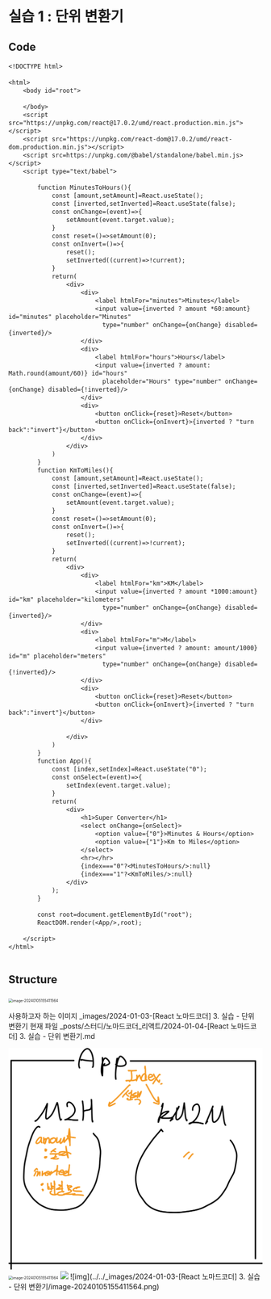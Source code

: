 

# 실습 1 : 단위 변환기



## Code

```react
<!DOCTYPE html>

<html>
    <body id="root">

    </body>
    <script src="https://unpkg.com/react@17.0.2/umd/react.production.min.js"></script>
    <script src="https://unpkg.com/react-dom@17.0.2/umd/react-dom.production.min.js"></script>
    <script src=https://unpkg.com/@babel/standalone/babel.min.js></script>
    <script type="text/babel">
        
        function MinutesToHours(){
            const [amount,setAmount]=React.useState();
            const [inverted,setInverted]=React.useState(false);
            const onChange=(event)=>{
                setAmount(event.target.value);
            }
            const reset=()=>setAmount(0);
            const onInvert=()=>{
                reset();
                setInverted((current)=>!current);
            }
            return(
                <div>
                    <div>
                        <label htmlFor="minutes">Minutes</label>
                        <input value={inverted ? amount *60:amount} id="minutes" placeholder="Minutes" 
                          type="number" onChange={onChange} disabled={inverted}/>
                    </div>
                    <div>
                        <label htmlFor="hours">Hours</label>
                        <input value={inverted ? amount: Math.round(amount/60)} id="hours" 
                          placeholder="Hours" type="number" onChange={onChange} disabled={!inverted}/>
                    </div>
                    <div>
                        <button onClick={reset}>Reset</button>
                        <button onClick={onInvert}>{inverted ? "turn back":"invert"}</button>
                    </div>
                </div>
            )
        }
        function KmToMiles(){
            const [amount,setAmount]=React.useState();
            const [inverted,setInverted]=React.useState(false);
            const onChange=(event)=>{
                setAmount(event.target.value);
            }
            const reset=()=>setAmount(0);
            const onInvert=()=>{
                reset();
                setInverted((current)=>!current);
            }
            return(
                <div>
                    <div>
                        <label htmlFor="km">KM</label>
                        <input value={inverted ? amount *1000:amount} id="km" placeholder="kilometers" 
                          type="number" onChange={onChange} disabled={inverted}/>
                    </div>
                    <div>
                        <label htmlFor="m">M</label>
                        <input value={inverted ? amount: amount/1000} id="m" placeholder="meters" 
                          type="number" onChange={onChange} disabled={!inverted}/>
                    </div>
                    <div>
                        <button onClick={reset}>Reset</button>
                        <button onClick={onInvert}>{inverted ? "turn back":"invert"}</button>
                    </div>
                    
                </div>
            )
        }
        function App(){
            const [index,setIndex]=React.useState("0");
            const onSelect=(event)=>{
                setIndex(event.target.value);
            }
            return(
                <div>
                    <h1>Super Converter</h1>
                    <select onChange={onSelect}>
                        <option value={"0"}>Minutes & Hours</option>
                        <option value={"1"}>Km to Miles</option>
                    </select>
                    <hr></hr>
                    {index==="0"?<MinutesToHours/>:null}
                    {index==="1"?<KmToMiles/>:null}
                </div>
            );
        }

        const root=document.getElementById("root");
        ReactDOM.render(<App/>,root);
        
    </script>
</html>


```



## Structure

<img src="../../_images/2024-01-03-[React 노마드코더] 3. 실습 - 단위 변환기/image-20240105155411564.png" alt="image-20240105155411564" style="zoom:50%;" />



사용하고자 하는 이미지
_images/2024-01-03-[React 노마드코더] 3. 실습 - 단위 변환기
현재 파일
_posts/스터디/노마드코더_리액트/2024-01-04-[React 노마드코더] 3. 실습 - 단위 변환기.md

<img src="../../../_images/2024-01-03-[React 노마드코더] 3. 실습 - 단위 변환기/image-20240105155411564.png" alt="image-20240105155411564" style="zoom:50%;" />

<img src="../_images/2024-01-03-[React 노마드코더] 3. 실습 - 단위 변환기/image-20240105155411564.png" alt="image-20240105155411564" style="zoom:50%;" />

<img src="../../_images/2024-01-03-[React 노마드코더] 3. 실습 - 단위 변환기/image-20240105155411564.png">
![img](../../_images/2024-01-03-[React 노마드코더] 3. 실습 - 단위 변환기/image-20240105155411564.png)

